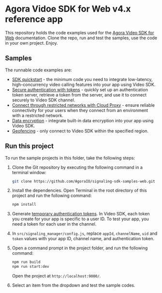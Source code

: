 # Agora Vidoe SDK for Web v4.x reference app

This repository holds the code examples used for the [Agora Video SDK for Web](https://docs.agora.io/en/video-calling/overview/product-overview?platform=web) documentation. Clone the repo, run and test the samples, use the code in your own project. Enjoy.

## Samples  

The runnable code examples are:

- [SDK quickstart](/src/sdk_quickstart/) - the minimum code you need to integrate low-latency, high-concurrency
  video calling features into your app using Video SDK.
- [Secure authentication with tokens](/src/authentication_workflow/) - quickly set up an authentication token server, retrieve
  a token from the server, and use it to connect securely to Video SDK channel.
- [Connect through restricted networks with Cloud Proxy](src/cloud_proxy/) - ensure reliable connectivity for your users when they connect from an
  environment with a restricted network.
- [Data encryption](src/data_encryption) - integrate built-in data encryption into your app using Video SDK.
- [Geofencing](src/geofencing) - only connect to Video SDK within the specified region.


## Run this project

To run the sample projects in this folder, take the following steps:

1. Clone the Git repository by executing the following command in a terminal window:

    ```bash
    git clone https://github.com/AgoraIO/signaling-sdk-samples-web.git
    ```

1. Install the dependencies. Open Terminal in the root directory of this project and run the following command:

    ```bash
    npm install
    ```
1. Generate [temporary authentication tokens](https://webdemo.agora.io/token-builder/). 
   In Video SDK, each token you create for your app is specific to a user ID. To test your app, you need a token for each user in the channel. 

1. In `src/signaling_manager/config.js`, replace `appId`, `channelName`, `uid` and `token` values with your app ID, channel name, and authentication token.


1. Open a command prompt in the project folder, and run the following command:

    ``` bash
    npm run build
    npm run start:dev
    ```

    Open the project at `http://localhost:9000/`.

1. Select an item from the dropdown and test the sample codes.

